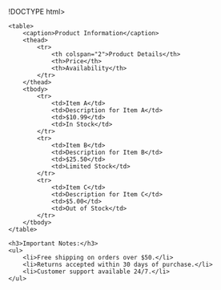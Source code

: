 !DOCTYPE html>
<html lang="en">
<head>
    <title>Table with List</title>

</head>
<body>

    <table>
        <caption>Product Information</caption>
        <thead>
            <tr>
                <th colspan="2">Product Details</th>
                <th>Price</th>
                <th>Availability</th>
            </tr>
        </thead>
        <tbody>
            <tr>
                <td>Item A</td>
                <td>Description for Item A</td>
                <td>$10.99</td>
                <td>In Stock</td>
            </tr>
            <tr>
                <td>Item B</td>
                <td>Description for Item B</td>
                <td>$25.50</td>
                <td>Limited Stock</td>
            </tr>
            <tr>
                <td>Item C</td>
                <td>Description for Item C</td>
                <td>$5.00</td>
                <td>Out of Stock</td>
            </tr>
        </tbody>
    </table>

    <h3>Important Notes:</h3>
    <ul>
        <li>Free shipping on orders over $50.</li>
        <li>Returns accepted within 30 days of purchase.</li>
        <li>Customer support available 24/7.</li>
    </ul>

</body>
</html>

